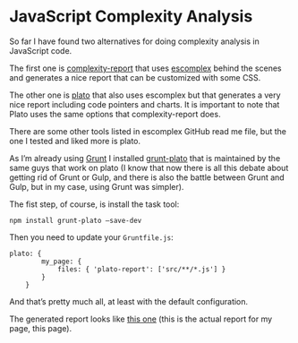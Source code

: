 JavaScript Complexity Analysis
==============================

So far I have found two alternatives for doing complexity analysis in JavaScript code.

The first one is [complexity-report](https://github.com/philbooth/complexity-report) that uses [escomplex](https://github.com/philbooth/escomplex) behind the scenes and generates a nice report that can be customized with some CSS. 

The other one is [plato](https://github.com/es-analysis/plato) that also uses escomplex but that generates a very nice report including code pointers and charts. It is important to note that Plato uses the same options that complexity-report does.

There are some other tools listed in escomplex GitHub read me file, but the one I tested and liked more is plato.

As I’m already using [Grunt](http://gruntjs.com/) I installed [grunt-plato](https://github.com/jsoverson/grunt-plato) that is maintained by the same guys that work on plato (I know that now there is all this debate about getting rid of Grunt or Gulp, and there is also the battle between Grunt and Gulp, but in my case, using Grunt was simpler). 

The fist step, of course, is install the task tool:

    npm install grunt-plato —save-dev

Then you need to update your `Gruntfile.js`:

    plato: {
            my_page: {
                files: { 'plato-report': ['src/**/*.js'] }
            }
        }

And that’s pretty much all, at least with the default configuration.

The generated report looks like [this one](/plato-report/index.html) (this is the actual report for my page, this page). 